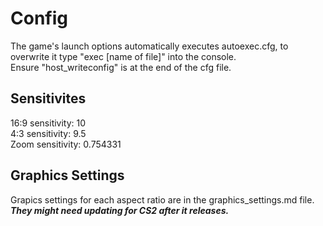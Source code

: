 # Config
The game's launch options automatically executes autoexec.cfg, to overwrite it type "exec [name of file]" into the console.<br>Ensure "host_writeconfig" is at the end of the cfg file.
## Sensitivites
16:9 sensitivity: 10<br>4:3 sensitivity: 9.5<br>Zoom sensitivity: 0.754331
## Graphics Settings
Grapics settings for each aspect ratio are in the graphics_settings.md file.<br>**_They might need updating for CS2 after it releases._**
